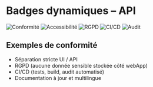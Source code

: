 # Badges dynamiques – API

![Conformité](https://img.shields.io/badge/Conformit%C3%A9-100%25-brightgreen)
![Accessibilité](https://img.shields.io/badge/Accessibilit%C3%A9-API-blue)
![RGPD](https://img.shields.io/badge/RGPD-ok-success)
![CI/CD](https://img.shields.io/github/actions/workflow/status/dihya-io/webApp-ci.yml?label=CI%2FCD&logo=github)
![Audit](https://img.shields.io/badge/Audit%20api-automatique-blue)

## Exemples de conformité
- Séparation stricte UI / API
- RGPD (aucune donnée sensible stockée côté webApp)
- CI/CD (tests, build, audit automatisé)
- Documentation à jour et multilingue
